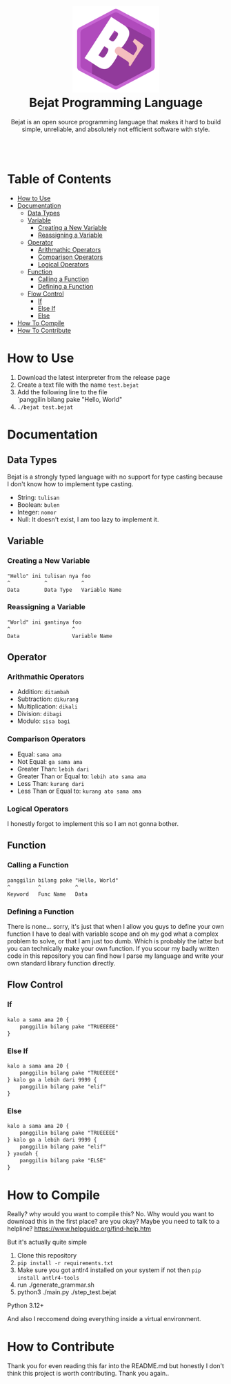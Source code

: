 <h1 align="center">
    <b>
        <img src="https://raw.githubusercontent.com/Lunarisnia/bejat/main/bejatLogo.png" height="200" /><br />
        Bejat Programming Language
    </b>
</h1>

<div align="center">
    Bejat is an open source programming language that makes it hard to build simple, unreliable, and absolutely not efficient software with style.
</div>
<br />
<br />
<br />

# Table of Contents
- [How to Use](#how-to-use)
- [Documentation](#documentation)
  - [Data Types](#data-types)
  - [Variable](#variable)
    - [Creating a New Variable](#creating-a-new-variable)
    - [Reassigning a Variable](#reassigning-a-variable)
  - [Operator](#operator)
    - [Arithmathic Operators](#arithmathic-operators)
    - [Comparison Operators](#comparison-operators)
    - [Logical Operators](#logical-operators)
  - [Function](#function)
    - [Calling a Function](#calling-a-function)
    - [Defining a Function](#defining-a-function)
  - [Flow Control](#flow-control)
    - [If](#if)
    - [Else If](#else-if)
    - [Else](#else)
- [How To Compile](#how-to-compile)
- [How To Contribute](#how-to-contribute)


# How to Use
1. Download the latest interpreter from the release page
2. Create a text file with the name `test.bejat`
3. Add the following line to the file  
`panggilin bilang pake "Hello, World"
4. `./bejat test.bejat`


# Documentation
## Data Types
Bejat is a strongly typed language with no support for type casting because I don't know how to implement type casting.

- String: `tulisan`
- Boolean: `bulen`
- Integer: `nomor`
- Null: It doesn't exist, I am too lazy to implement it.

## Variable
### Creating a New Variable
``` 
"Hello" ini tulisan nya foo
^           ^           ^
Data        Data Type   Variable Name
```

### Reassigning a Variable
```
"World" ini gantinya foo
^                    ^
Data                 Variable Name
```

## Operator
### Arithmathic Operators
- Addition: `ditambah`
- Subtraction: `dikurang`
- Multiplication: `dikali`
- Division: `dibagi`
- Modulo: `sisa bagi`

### Comparison Operators
- Equal: `sama ama`
- Not Equal: `ga sama ama`
- Greater Than: `lebih dari`
- Greater Than or Equal to: `lebih ato sama ama`
- Less Than: `kurang dari`
- Less Than or Equal to: `kurang ato sama ama`

### Logical Operators
I honestly forgot to implement this so I am not gonna bother.

## Function
### Calling a Function
```
panggilin bilang pake "Hello, World"
^         ^           ^
Keyword   Func Name   Data
```

### Defining a Function
There is none... sorry, it's just that when I allow you guys to define your own function I have to deal with variable scope and oh my god what a complex problem to solve, or that I am just too dumb. Which is probably the latter but
you can technically make your own function. If you scour my badly written code
in this repository you can find how I parse my language and write your own standard library function directly.

## Flow Control
### If
```
kalo a sama ama 20 {
    panggilin bilang pake "TRUEEEEE"
}
```

### Else If
```
kalo a sama ama 20 {
    panggilin bilang pake "TRUEEEEE"
} kalo ga a lebih dari 9999 {
    panggilin bilang pake "elif"
}
```

### Else
```
kalo a sama ama 20 {
    panggilin bilang pake "TRUEEEEE"
} kalo ga a lebih dari 9999 {
    panggilin bilang pake "elif"
} yaudah {
    panggilin bilang pake "ELSE"
}
```

# How to Compile
Really? why would you want to compile this? No. Why would you want to download this in the first place? are you okay? Maybe you need to talk to a helpline? https://www.helpguide.org/find-help.htm

But it's actually quite simple  
1. Clone this repository
2. `pip install -r requirements.txt`
3. Make sure you got antlr4 installed on your system if not then `pip install antlr4-tools`
4. run ./generate_grammar.sh
5. python3 ./main.py ./step_test.bejat

Python 3.12+

And also I reccomend doing everything inside a virtual environment.

# How to Contribute
Thank you for even reading this far into the README.md but honestly I don't think this project is worth contributing. Thank you again..
